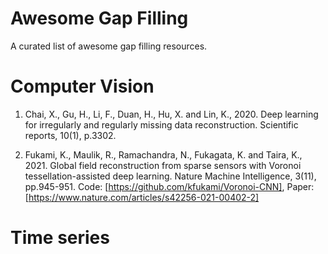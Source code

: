 # Awesome Gap Filling

A curated list of awesome gap filling resources.

# Computer Vision

1. Chai, X., Gu, H., Li, F., Duan, H., Hu, X. and Lin, K., 2020. Deep learning for irregularly and regularly missing data reconstruction. Scientific reports, 10(1), p.3302.

2. Fukami, K., Maulik, R., Ramachandra, N., Fukagata, K. and Taira, K., 2021. Global field reconstruction from sparse sensors with Voronoi tessellation-assisted deep learning. Nature Machine Intelligence, 3(11), pp.945-951. Code: [https://github.com/kfukami/Voronoi-CNN], Paper: [https://www.nature.com/articles/s42256-021-00402-2]

# Time series

